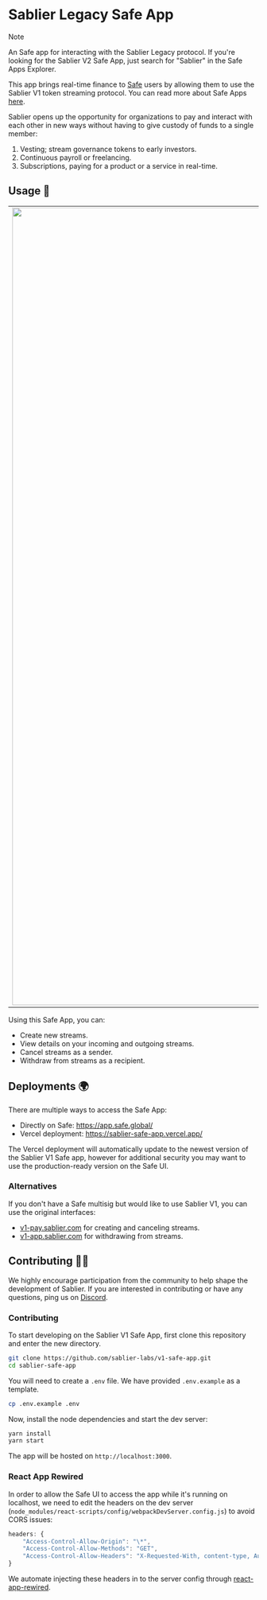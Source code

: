 # Sablier Legacy Safe App

> [!NOTE]
> An Safe app for interacting with the Sablier Legacy protocol. If you're looking for the Sablier V2 Safe App, just search for "Sablier" in the
Safe Apps Explorer.

This app brings real-time finance to [Safe](https://gnosis-safe.io/) users by allowing them to use the Sablier V1 token
streaming protocol. You can read more about Safe Apps
[here](https://help.safe.global/en/articles/40860-what-are-safe-apps).

Sablier opens up the opportunity for organizations to pay and interact with each other in new ways without having to
give custody of funds to a single member:

1. Vesting; stream governance tokens to early investors.
2. Continuous payroll or freelancing.
3. Subscriptions, paying for a product or a service in real-time.

## Usage :money_with_wings:

|                                                                                                                                                        |                                                                                                                                               |
| :----------------------------------------------------------------------------------------------------------------------------------------------------: | :-------------------------------------------------------------------------------------------------------------------------------------------: |
| <img width="1604" alt="Create Stream Page" src="https://user-images.githubusercontent.com/15848336/85229771-aecf7100-b3e3-11ea-9e7a-09e61d1cb4c9.png"> | <img width="1604" alt="Dashboard" src="https://user-images.githubusercontent.com/15848336/85229785-bf7fe700-b3e3-11ea-8f57-7a79a8dbffea.png"> |

Using this Safe App, you can:

- Create new streams.
- View details on your incoming and outgoing streams.
- Cancel streams as a sender.
- Withdraw from streams as a recipient.

## Deployments :earth_africa:

There are multiple ways to access the Safe App:

- Directly on Safe: https://app.safe.global/
- Vercel deployment: https://sablier-safe-app.vercel.app/

The Vercel deployment will automatically update to the newest version of the Sablier V1 Safe app, however for additional
security you may want to use the production-ready version on the Safe UI.

### Alternatives

If you don't have a Safe multisig but would like to use Sablier V1, you can use the original interfaces:

- [v1-pay.sablier.com](https://v1-pay.sablier.com) for creating and canceling streams.
- [v1-app.sablier.com](https://v1-app.sablier.com) for withdrawing from streams.

## Contributing :raising_hand_woman:

We highly encourage participation from the community to help shape the development of Sablier. If you are interested in
contributing or have any questions, ping us on [Discord](https://discord.gg/KXajCXC).

### Contributing

To start developing on the Sablier V1 Safe App, first clone this repository and enter the new directory.

```sh
git clone https://github.com/sablier-labs/v1-safe-app.git
cd sablier-safe-app
```

You will need to create a `.env` file. We have provided `.env.example` as a template.

```sh
cp .env.example .env
```

Now, install the node dependencies and start the dev server:

```sh
yarn install
yarn start
```

The app will be hosted on `http://localhost:3000`.

### React App Rewired

In order to allow the Safe UI to access the app while it's running on localhost, we need to edit the headers on the dev
server (`node_modules/react-scripts/config/webpackDevServer.config.js`) to avoid CORS issues:

```javascript
headers: {
    "Access-Control-Allow-Origin": "\*",
    "Access-Control-Allow-Methods": "GET",
    "Access-Control-Allow-Headers": "X-Requested-With, content-type, Authorization"
}
```

We automate injecting these headers in to the server config through
[react-app-rewired](https://github.com/timarney/react-app-rewired).
